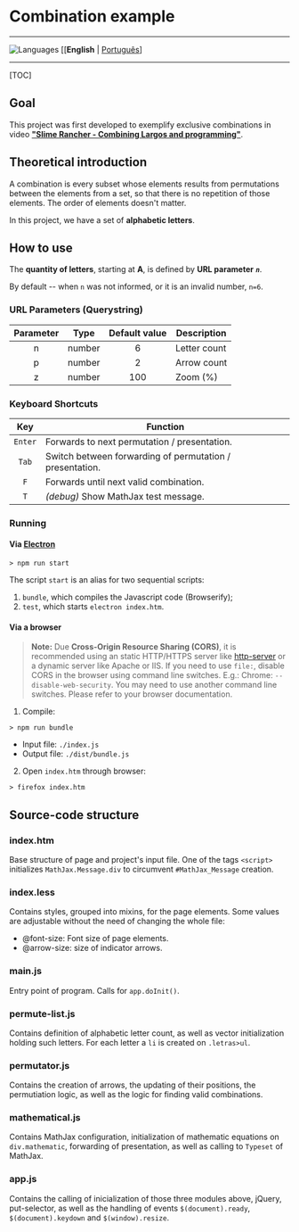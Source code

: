 # Combination example 

-------
![Languages](https://cdn4.iconfinder.com/data/icons/logos-4/24/Translate-24.png) \[[**English** | [Português](README.pt-br.md)\]

---------

[TOC]

## Goal
This project was first developed to exemplify exclusive combinations in video [**"Slime Rancher - Combining Largos and programming"**](https://youtu.be/A54Q7IQ9XHI). 

## Theoretical introduction
A combination is every subset whose elements results from permutations between the elements from a set, so that there is no repetition of those elements. The order of elements doesn't matter.

In this project, we have a set of **alphabetic letters**. 

## How to use
The **quantity of letters**, starting at **A**, is defined by **URL parameter** ***`n`***. 

By default -- when `n` was not informed, or it is an invalid number, `n=6`.

### URL Parameters (Querystring)
|Parameter|Type|Default value|Description
|:-------:|:--:|:-----------:|-----------
|n|number|6|Letter count
|p|number|2|Arrow count
|z|number|100|Zoom (%)

### Keyboard Shortcuts
| Key |Function
|:---:|--------
|` Enter `| Forwards to next permutation / presentation.
|` Tab ` | Switch between forwarding of permutation / presentation.
|` F ` | Forwards until next valid combination.
|` T ` | *(debug)* Show MathJax test message.

### Running
#### Via [Electron](https://electron.atom.io/)
```
> npm run start
```
The script `start` is an alias for two sequential scripts: 
 1. `bundle`, which compiles the Javascript code (Browserify); 
 2. `test`, which starts `electron index.htm`.
#### Via a browser

>**Note:** Due **Cross-Origin Resource Sharing (CORS)**, it is recommended using an static HTTP/HTTPS server like [http-server](https://www.npmjs.com/package/http-server) or a dynamic server like Apache or IIS. If you need to use `file:`, disable CORS in the browser using command line switches. E.g.: Chrome: `--disable-web-security`. You may need to use another command line switches. Please refer to your browser documentation.

1. Compile:
 ```
 > npm run bundle
 ```
 * Input file: `./index.js`
 * Output file: `./dist/bundle.js`

2. Open `index.htm` through browser:
 ```
 > firefox index.htm 
 ```
## Source-code structure
### index.htm
Base structure of page and project's input file.
One of the tags `<script>` initializes `MathJax.Message.div` to circumvent `#MathJax_Message` creation.

### index.less
Contains styles, grouped into mixins, for the page elements. Some values are adjustable without the need of changing the whole file: 

* @font-size: Font size of page elements.
* @arrow-size: size of indicator arrows.

### main.js
Entry point of program. Calls for `app.doInit()`.

### permute-list.js
Contains definition of alphabetic letter count, as well as vector initialization holding such letters. For each letter a `li` is created on `.letras>ul`.
 
### permutator.js
Contains the creation of arrows, the updating of their positions, the permutiation logic, as well as the logic for finding valid combinations.

### mathematical.js
Contains MathJax configuration, initialization of mathematic equations on `div.mathematic`, forwarding of presentation, as well as calling to `Typeset` of MathJax.

### app.js
Contains the calling of inicialization of those three modules above, jQuery, put-selector, as well as the handling of events `$(document).ready`, `$(document).keydown` and `$(window).resize`.